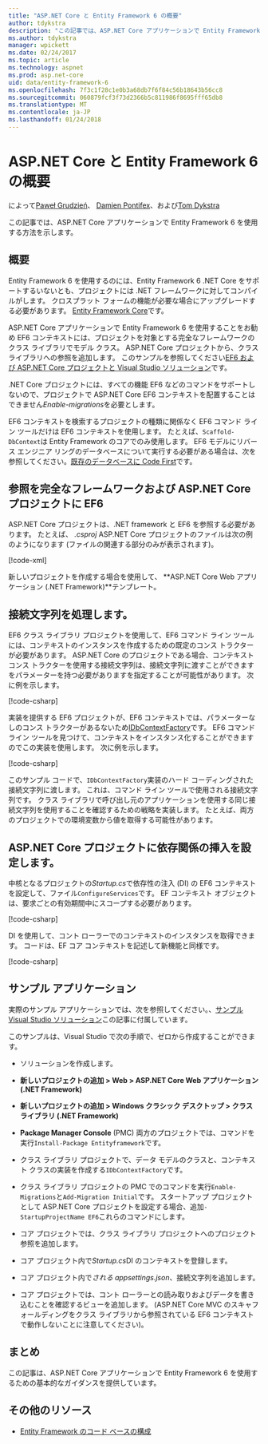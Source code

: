 ```yaml
---
title: "ASP.NET Core と Entity Framework 6 の概要"
author: tdykstra
description: "この記事では、ASP.NET Core アプリケーションで Entity Framework 6 を使用する方法を示します。"
ms.author: tdykstra
manager: wpickett
ms.date: 02/24/2017
ms.topic: article
ms.technology: aspnet
ms.prod: asp.net-core
uid: data/entity-framework-6
ms.openlocfilehash: 7f3c1f28c1e0b3a68db7f6f84c56b18643b56cc8
ms.sourcegitcommit: 060879fcf3f73d2366b5c811986f8695fff65db8
ms.translationtype: MT
ms.contentlocale: ja-JP
ms.lasthandoff: 01/24/2018
---
```

# <a name="getting-started-with-aspnet-core-and-entity-framework-6"></a>ASP.NET Core と Entity Framework 6 の概要

によって[Paweł Grudzień](https://github.com/pgrudzien12)、 [Damien Pontifex](https://github.com/DamienPontifex)、および[Tom Dykstra](https://github.com/tdykstra)

この記事では、ASP.NET Core アプリケーションで Entity Framework 6 を使用する方法を示します。

## <a name="overview"></a>概要

Entity Framework 6 を使用するのには、Entity Framework 6 .NET Core をサポートするいないとも、プロジェクトには .NET フレームワークに対してコンパイルがします。 クロスプラット フォームの機能が必要な場合にアップグレードする必要があります。 [Entity Framework Core](https://docs.microsoft.com/ef/)です。

ASP.NET Core アプリケーションで Entity Framework 6 を使用することをお勧め EF6 コンテキストには、プロジェクトを対象とする完全なフレームワークのクラス ライブラリでモデル クラス。 ASP.NET Core プロジェクトから、クラス ライブラリへの参照を追加します。 このサンプルを参照してください[EF6 および ASP.NET Core プロジェクトと Visual Studio ソリューション](https://github.com/aspnet/Docs/tree/master/aspnetcore/data/entity-framework-6/sample/)です。

.NET Core プロジェクトには、すべての機能 EF6 などのコマンドをサポートしないので、プロジェクトで ASP.NET Core EF6 コンテキストを配置することはできません*Enable-migrations*を必要とします。

EF6 コンテキストを検索するプロジェクトの種類に関係なく EF6 コマンド ライン ツールだけは EF6 コンテキストを使用します。 たとえば、`Scaffold-DbContext`は Entity Framework のコアでのみ使用します。 EF6 モデルにリバース エンジニア リングのデータベースについて実行する必要がある場合は、次を参照してください。[既存のデータベースに Code First](https://msdn.microsoft.com/jj200620)です。

## <a name="reference-full-framework-and-ef6-in-the-aspnet-core-project"></a>参照を完全なフレームワークおよび ASP.NET Core プロジェクトに EF6

ASP.NET Core プロジェクトは、.NET framework と EF6 を参照する必要があります。 たとえば、 *.csproj* ASP.NET Core プロジェクトのファイルは次の例のようになります (ファイルの関連する部分のみが表示されます)。

[!code-xml[](entity-framework-6/sample/MVCCore/MVCCore.csproj?range=3-9&highlight=2)]

新しいプロジェクトを作成する場合を使用して、 **ASP.NET Core Web アプリケーション (.NET Framework)**テンプレート。

## <a name="handle-connection-strings"></a>接続文字列を処理します。

EF6 クラス ライブラリ プロジェクトを使用して、EF6 コマンド ライン ツールには、コンテキストのインスタンスを作成するための既定のコンス トラクターが必要があります。 ASP.NET Core のプロジェクトである場合、コンテキスト コンス トラクターを使用する接続文字列は、接続文字列に渡すことができますをパラメーターを持つ必要がありますを指定することが可能性があります。 次に例を示します。

[!code-csharp[](entity-framework-6/sample/EF6/SchoolContext.cs?name=snippet_Constructor)]

実装を提供する EF6 プロジェクトが、EF6 コンテキストでは、パラメーターなしのコンス トラクターがあるないため[IDbContextFactory](https://msdn.microsoft.com/library/hh506876)です。 EF6 コマンド ライン ツールを見つけて、コンテキストをインスタンス化することができますのでこの実装を使用します。 次に例を示します。

[!code-csharp[](entity-framework-6/sample/EF6/SchoolContextFactory.cs?name=snippet_IDbContextFactory)]

このサンプル コードで、`IDbContextFactory`実装のハード コーディングされた接続文字列に渡します。 これは、コマンド ライン ツールで使用される接続文字列です。 クラス ライブラリで呼び出し元のアプリケーションを使用する同じ接続文字列を使用することを確認するための戦略を実装します。 たとえば、両方のプロジェクトでの環境変数から値を取得する可能性があります。

## <a name="set-up-dependency-injection-in-the-aspnet-core-project"></a>ASP.NET Core プロジェクトに依存関係の挿入を設定します。

中核となるプロジェクトの*Startup.cs*で依存性の注入 (DI) の EF6 コンテキストを設定して、ファイル`ConfigureServices`です。 EF コンテキスト オブジェクトは、要求ごとの有効期間中にスコープする必要があります。

[!code-csharp[](entity-framework-6/sample/MVCCore/Startup.cs?name=snippet_ConfigureServices&highlight=5)]

DI を使用して、コント ローラーでのコンテキストのインスタンスを取得できます。 コードは、EF コア コンテキストを記述して新機能と同様です。

[!code-csharp[](entity-framework-6/sample/MVCCore/Controllers/StudentsController.cs?name=snippet_ContextInController)]

## <a name="sample-application"></a>サンプル アプリケーション

実際のサンプル アプリケーションでは、次を参照してください。、[サンプル Visual Studio ソリューション](https://github.com/aspnet/Docs/tree/master/aspnetcore/data/entity-framework-6/sample/)この記事に付属しています。

このサンプルは、Visual Studio で次の手順で、ゼロから作成することができます。

* ソリューションを作成します。

* **新しいプロジェクトの追加 > Web > ASP.NET Core Web アプリケーション (.NET Framework)**

* **新しいプロジェクトの追加 > Windows クラシック デスクトップ > クラス ライブラリ (.NET Framework)**

* **Package Manager Console** (PMC) 両方のプロジェクトでは、コマンドを実行`Install-Package Entityframework`です。

* クラス ライブラリ プロジェクトで、データ モデルのクラスと、コンテキスト クラスの実装を作成する`IDbContextFactory`です。

* クラス ライブラリ プロジェクトの PMC でのコマンドを実行`Enable-Migrations`と`Add-Migration Initial`です。 スタートアップ プロジェクトとして ASP.NET Core プロジェクトを設定する場合、追加`-StartupProjectName EF6`これらのコマンドにします。

* コア プロジェクトでは、クラス ライブラリ プロジェクトへのプロジェクト参照を追加します。

* コア プロジェクト内で*Startup.cs*DI のコンテキストを登録します。

* コア プロジェクト内で*される appsettings.json*、接続文字列を追加します。

* コア プロジェクトでは、コント ローラーとの読み取りおよびデータを書き込むことを確認するビューを追加します。 (ASP.NET Core MVC のスキャフォールディングをクラス ライブラリから参照されている EF6 コンテキストで動作しないことに注意してください)。

## <a name="summary"></a>まとめ

この記事は、ASP.NET Core アプリケーションで Entity Framework 6 を使用するための基本的なガイダンスを提供しています。

## <a name="additional-resources"></a>その他のリソース

* [Entity Framework のコード ベースの構成](https://msdn.microsoft.com/data/jj680699.aspx)
